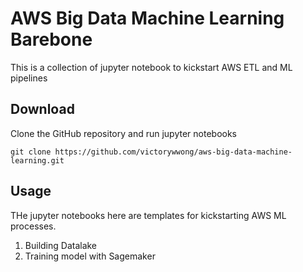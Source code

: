 # AWS Big Data Machine Learning Barebone
This is a collection of jupyter notebook to kickstart AWS ETL and ML pipelines

## Download
Clone the GitHub repository and run jupyter notebooks
```
git clone https://github.com/victorywwong/aws-big-data-machine-learning.git
```

## Usage
THe jupyter notebooks here are templates for kickstarting AWS ML processes.
1. Building Datalake
2. Training model with Sagemaker
